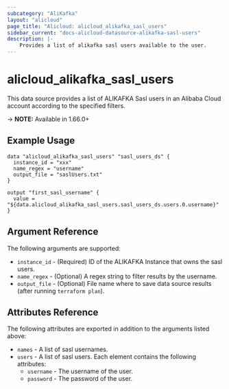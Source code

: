 ```yaml
---
subcategory: "AliKafka"
layout: "alicloud"
page_title: "Alicloud: alicloud_alikafka_sasl_users"
sidebar_current: "docs-alicloud-datasource-alikafka-sasl-users"
description: |-
    Provides a list of alikafka sasl users available to the user.
---
```


# alicloud\_alikafka\_sasl\_users

This data source provides a list of ALIKAFKA Sasl users in an Alibaba Cloud account according to the specified filters.

-> **NOTE:** Available in 1.66.0+

## Example Usage

```
data "alicloud_alikafka_sasl_users" "sasl_users_ds" {
  instance_id = "xxx"
  name_regex = "username"
  output_file = "saslUsers.txt"
}

output "first_sasl_username" {
  value = "${data.alicloud_alikafka_sasl_users.sasl_users_ds.users.0.username}"
}
```

## Argument Reference

The following arguments are supported:

* `instance_id` - (Required) ID of the ALIKAFKA Instance that owns the sasl users.
* `name_regex` - (Optional) A regex string to filter results by the username. 
* `output_file` - (Optional) File name where to save data source results (after running `terraform plan`).

## Attributes Reference

The following attributes are exported in addition to the arguments listed above:

* `names` - A list of sasl usernames.
* `users` - A list of sasl users. Each element contains the following attributes:
  * `username` - The username of the user.
  * `password` - The password of the user.
